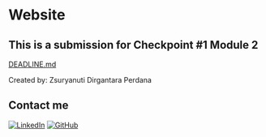 # Website

## This is a submission for Checkpoint #1 Module 2

[DEADLINE.md](./DEADLINE.md)

Created by: Zsuryanuti Dirgantara Perdana

## Contact me

[![LinkedIn](https://img.shields.io/badge/linkedin-%230077B5.svg?style=for-the-badge&logo=linkedin&logoColor=white)](https://www.linkedin.com/in/zsuryanutiperdana/) [![GitHub](https://img.shields.io/badge/github-%23121011.svg?style=for-the-badge&logo=github&logoColor=white)](https://github.com/zsuryanutidperdana)